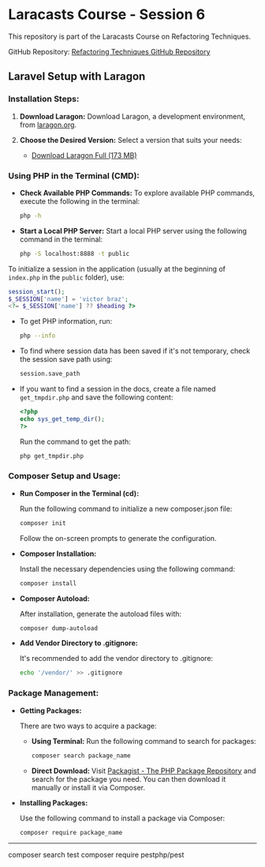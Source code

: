# Laracasts Course - Session 6

This repository is part of the Laracasts Course on Refactoring Techniques.

GitHub Repository: [Refactoring Techniques GitHub Repository](https://github.com/victor90braz/refactoring-techniques.git)

## Laravel Setup with Laragon

### Installation Steps:

1. **Download Laragon:**
   Download Laragon, a development environment, from [laragon.org](https://laragon.org/download/index.html).

2. **Choose the Desired Version:**
   Select a version that suits your needs:
   - [Download Laragon Full (173 MB)](https://github.com/leokhoa/laragon/releases/download/6.0.0/laragon-wamp.exe)

### Using PHP in the Terminal (CMD):

- **Check Available PHP Commands:**
  To explore available PHP commands, execute the following in the terminal:

  ```sh
  php -h
  ```

- **Start a Local PHP Server:**
  Start a local PHP server using the following command in the terminal:

  ```sh
  php -S localhost:8888 -t public
  ```

To initialize a session in the application (usually at the beginning of `index.php` in the `public` folder), use:

```php
session_start();
$_SESSION['name'] = 'victor braz';
<?= $_SESSION['name'] ?? $heading ?>
```

- To get PHP information, run:

  ```sh
  php --info
  ```

- To find where session data has been saved if it's not temporary, check the session save path using:

  ```sh
  session.save_path
  ```

- If you want to find a session in the docs, create a file named `get_tmpdir.php` and save the following content:

  ```php
  <?php
  echo sys_get_temp_dir();
  ?>
  ```

  Run the command to get the path:

  ```sh
  php get_tmpdir.php
  ```

### Composer Setup and Usage:

- **Run Composer in the Terminal (cd):**

  Run the following command to initialize a new composer.json file:

  ```sh
  composer init
  ```

  Follow the on-screen prompts to generate the configuration.

- **Composer Installation:**

  Install the necessary dependencies using the following command:

  ```sh
  composer install
  ```

- **Composer Autoload:**

  After installation, generate the autoload files with:

  ```sh
  composer dump-autoload
  ```

- **Add Vendor Directory to .gitignore:**

  It's recommended to add the vendor directory to .gitignore:

  ```sh
  echo '/vendor/' >> .gitignore
  ```

### Package Management:

- **Getting Packages:**

  There are two ways to acquire a package:

  - **Using Terminal:**
    Run the following command to search for packages:

    ```sh
    composer search package_name
    ```

  - **Direct Download:**
    Visit [Packagist - The PHP Package Repository](https://packagist.org) and search for the package you need. You can then download it manually or install it via Composer.

- **Installing Packages:**

  Use the following command to install a package via Composer:

  ```sh
  composer require package_name
  ```

---

composer search test
composer require pestphp/pest
